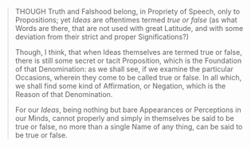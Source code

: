 

> THOUGH Truth and Falshood belong, in Propriety of Speech, only to Propositions; yet *Ideas* are oftentimes termed *true or false* (as what Words are there, that are not used with great Latitude, and with some deviation from their strict and proper Significations?) 
> 
> Though, I think, that when Ideas themselves are termed true or false, there is still some secret or tacit Proposition, which is the Foundation of that Denomination: as we shall see, if we examine the particular Occasions, wherein they come to be called true or false. In all which, we shall find some kind of Affirmation, or Negation, which is the Reason of that Denomination. 
> 
> For our *Ideas*, being nothing but bare Appearances or Perceptions in our Minds, cannot properly and simply in themselves be said to be true or false, no more than a single Name of any thing, can be said to be true or false.